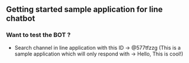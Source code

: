 ## Getting started sample application for line chatbot

### Want to test the BOT ?
- Search channel in line application with this ID -> @577tfzzg (This is a sample application which will only respond with -> Hello, This is cool!)